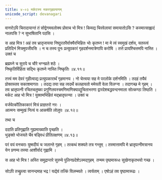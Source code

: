 ```yaml
---
title: ४-०३ मर्कटस्य मकरगृहप्रयाणम्
unicode_script: devanagari
---
```

वानरोऽपि चिरादायान्तं तं सोद्वेगमवलोक्य प्रोवाच भो मित्र ! किमद्य चिरवेलायां समायातोऽसि ? कस्मात्साह्लादं नालपसि ? न सुभाषितानि पठसि ।  

स आह मित्र ! अहं तव भ्रातृजायया निष्ठुरतरैर्वाक्यैरभिहितः भोः कृतघ्न ! मा मे त्वं स्वमुखं दर्शय, यतस्त्वं प्रतिदिनं मित्रमुपजीवसि । न च तस्य पुनः प्रत्युपकारं गृहदर्शनमात्रेणापि करोषि । तत्ते प्रायश्चित्तमपि नास्ति । उक्तं च

ब्रह्मघ्ने च सुरापे च चौरे भग्नव्रते शठे ।  
निष्कृतिर्विहिता सद्भिः कृतघ्ने नास्ति निष्कृतिः ॥४.११॥

तत्त्वं मम देवरं गृहीत्वाद्य प्रत्युपकारार्थं गृहमानय । नो चेत्त्वया सह मे परलोके दर्शनमिति । तदहं तयैवं प्रोक्तस्तव सकाशमागतः । तदद्य तया सह त्वदर्थे कलहायतो ममेयती वेला विलग्ना । तदागच्छ मे गृहम् । तव भ्रातृपत्नी रचितचतुष्का प्रगुणितवस्त्रमणिमाणिक्याद्युचिताभरणा द्वारदेशबद्धवन्दनमाला सोत्कण्ठा तिष्ठति । मर्कट आह भो मित्र ! युक्तमभिहितं मद्भ्रातृपत्न्या । उक्तं च

वर्जयेत्कौलिकाकारं मित्रं प्राज्ञतरो नरः ।  
आत्मनः सम्मुखं नित्यं य आकर्षति लोलुपः ॥४.१२॥

तथा च

ददाति प्रतिगृह्णाति गुह्यमाख्याति पृच्छति ।  
भुङ्क्ते भोजयते चैव षड्विधं प्रीतिलक्षणम् ॥४.१३॥

परं वयं वनचराः युष्मदीयं च जलान्ते गृहम् । तत्कथं शक्यते तत्र गन्तुम् । तस्मात्तामपि मे भ्रातृपत्नीमत्रानय येन प्रणम्य तस्या आशीर्वादं गृह्णामि ।  

स आह भो मित्र ! अस्ति समुद्रान्तरे सुरम्ये पुलिनप्रदेशेऽस्मद्गृहम्  तन्मम पृष्ठमारूधः सुखेनाकृतभयो गच्छ ।  

सोऽपि तच्छ्रुत्वा सानन्दमाह भद्र ! यद्येवं तत्किं विलम्ब्यते । त्वर्यताम् । एषोऽहं तव पृष्ठामारूढः ।
